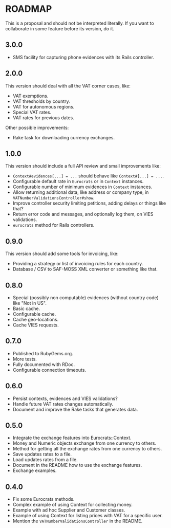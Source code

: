 # ROADMAP

This is a proposal and should not be interpreted literally. If you want to collaborate in some feature before its version, do it.

## 3.0.0

 * SMS facility for capturing phone evidences with its Rails controller.

## 2.0.0

This version should deal with all the VAT corner cases, like:

 * VAT exemptions.
 * VAT thresholds by country.
 * VAT for autonomous regions.
 * Special VAT rates.
 * VAT rates for previous dates.

Other possible improvements:

 * Rake task for downloading currency exchanges.

## 1.0.0

This version should include a full API review and small improvements like:

 * `Context#evidences[...] = ...` should behave like `Context#[...] = ...`.
 * Configurable default rate in `Eurocrats` or in `Context` instances.
 * Configurable number of minimum evidences in `Context` instances.
 * Allow returning additional data, like address or company type, in `VATNumberValidationsController#show`.
 * Improve controller security limiting petitions, adding delays or things like that?
 * Return error code and messages, and optionally log them, on VIES validations.
* `eurocrats` method for Rails controllers.

## 0.9.0

This version should add some tools for invoicing, like:

 * Providing a strategy or list of invoicing rules for each country.
 * Database / CSV to SAF-MOSS XML converter or something like that.

## 0.8.0

 * Special (possibly non computable) evidences (without country code) like "Not in US".
 * Basic cache.
 * Configurable cache.
 * Cache geo-locations.
 * Cache VIES requests.

## 0.7.0

 * Published to RubyGems.org.
 * More tests.
 * Fully documented with RDoc.
 * Configurable connection timeouts.

## 0.6.0

 * Persist contexts, evidences and VIES validations?
 * Handle future VAT rates changes automatically.
 * Document and improve the Rake tasks that generates data.

## 0.5.0

 * Integrate the exchange features into Eurocrats::Context.
 * Money and Numeric objects exchange from one currency to others.
 * Method for getting all the exchange rates from one currency to others.
 * Save updates rates to a file.
 * Load updates rates from a file.
 * Document in the README how to use the exchange features.
 * Exchange examples.

## 0.4.0

 * Fix some Eurocrats methods.
 * Complex example of using Context for collecting money.
 * Example with ad hoc Supplier and Customer classes.
 * Example of using Context for listing prices with VAT for a specific user.
 * Mention the `VATNumberValidationsController` in the README.
